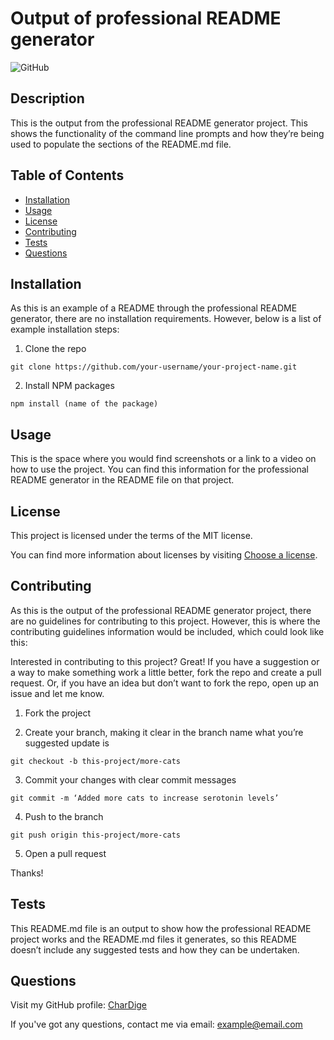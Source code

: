 # Output of professional README generator

![GitHub](https://img.shields.io/badge/license-MIT-brightgreen.svg)

## Description
        
This is the output from the professional README generator project. This shows the functionality of the command line prompts and how they’re being used to populate the sections of the README.md file.
        
## Table of Contents
        
- [Installation](#installation)
- [Usage](#usage)
- [License](#license)
- [Contributing](#contributing)
- [Tests](#tests)
- [Questions](#questions)
        
## Installation
        
As this is an example of a README through the professional README generator, there are no installation requirements. However, below is a list of example installation steps:

1. Clone the repo

`git clone https://github.com/your-username/your-project-name.git`

2. Install NPM packages

`npm install (name of the package)`

        
## Usage
        
This is the space where you would find screenshots or a link to a video on how to use the project. You can find this information for the professional README generator in the README file on that project.
        
## License
        
This project is licensed under the terms of the MIT license.

You can find more information about licenses by visiting [Choose a license](https://choosealicense.com/).
        
## Contributing
        
As this is the output of the professional README generator project, there are no guidelines for contributing to this project. However, this is where the contributing guidelines information would be included, which could look like this:

Interested in contributing to this project? Great! If you have a suggestion or a way to make something work a little better, fork the repo and create a pull request. Or, if you have an idea but don’t want to fork the repo, open up an issue and let me know.

1. Fork the project

2. Create your branch, making it clear in the branch name what you’re suggested update is

`git checkout -b this-project/more-cats`

3. Commit your changes with clear commit messages

`git commit -m ‘Added more cats to increase serotonin levels’`

4. Push to the branch

`git push origin this-project/more-cats`

5. Open a pull request

Thanks!
        
## Tests
        
This README.md file is an output to show how the professional README project works and the README.md files it generates, so this README doesn’t include any suggested tests and how they can be undertaken.
        
## Questions
        
Visit my GitHub profile: [CharDige](https://github.com/CharDige)
        
If you've got any questions, contact me via email: [example@email.com](mailto:example@email.com)